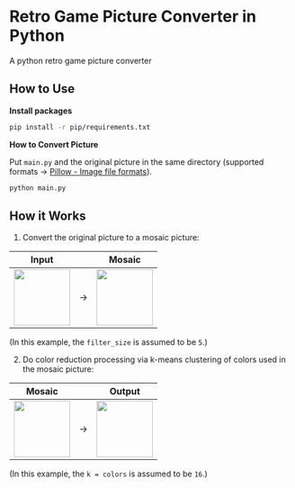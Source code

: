 # Retro Game Picture Converter in Python

A python retro game picture converter

## How to Use

__Install packages__
```bash
pip install -r pip/requirements.txt
```

__How to Convert Picture__

Put `main.py` and the original picture in the same directory (supported formats -> [Pillow - Image file formats](https://pillow.readthedocs.io/en/latest/handbook/image-file-formats.html)).

```bash
python main.py
```

## How it Works

1. Convert the original picture to a mosaic picture:

|Input| |Mosaic|
|---|---|---|
|<img src = "https://github.com/snaka0213/dot_converter/blob/images/before.png" width = "100x100">| → |<img src = "https://github.com/snaka0213/dot_converter/blob/images/mosaic.png" width = "100x100">|

(In this example, the `filter_size` is assumed to be `5`.)

2. Do color reduction processing via k-means clustering of colors used in the mosaic picture:

|Mosaic| |Output|
|---|---|---|
|<img src = "https://github.com/snaka0213/dot_converter/blob/images/mosaic.png" width = "100x100">| → |<img src = "https://github.com/snaka0213/dot_converter/blob/images/after.png" width = "100x100">|

(In this example, the `k = colors` is assumed to be `16`.)
